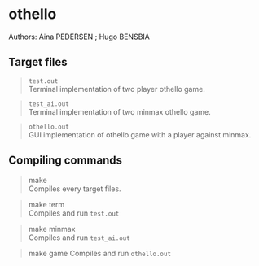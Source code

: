 # othello

Authors: Aina PEDERSEN ; Hugo BENSBIA

## Target files

> `test.out`  
Terminal implementation of two player othello game.

> `test_ai.out`  
Terminal implementation of two minmax othello game.

> `othello.out`  
GUI implementation of othello game with a player against minmax.

## Compiling commands

> make  
Compiles every target files.

> make term  
Compiles and run `test.out`

> make minmax  
Compiles and run `test_ai.out`

> make game
Compiles and run `othello.out`
